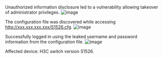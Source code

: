 Unauthorized information disclosure led to a vulnerability allowing takeover of administrator privileges.
![image](https://github.com/user-attachments/assets/8a36d2e2-700a-4255-b0b1-c0959a9f0ee9)

The configuration file was discovered while accessing http://xxx.xxx.xxx.xxx/S1526.cfg.
![image](https://github.com/user-attachments/assets/15b3b482-1d46-4933-a8a9-7649ef7dedb1)

Successfully logged in using the leaked username and password information from the configuration file.
![image](https://github.com/user-attachments/assets/8ee7475a-d493-49b7-a0c2-daed6b56dd6c)

Affected device: H3C switch version S1526.

